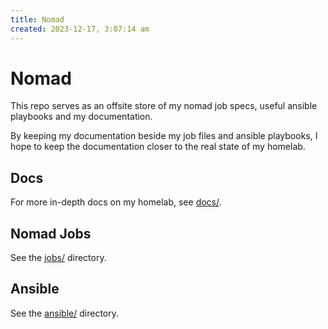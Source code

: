 ```yaml
---
title: Nomad
created: 2023-12-17, 3:07:14 am
---
```


# Nomad

This repo serves as an offsite store of my nomad job specs, useful ansible playbooks and my documentation.

By keeping my documentation beside my job files and ansible playbooks, I hope to keep the documentation closer to the real state of my homelab.

## Docs

For more in-depth docs on my homelab, see [docs/](docs/).

## Nomad Jobs

See the [jobs/](jobs/) directory.

## Ansible

See the [ansible/](ansible/) directory.
